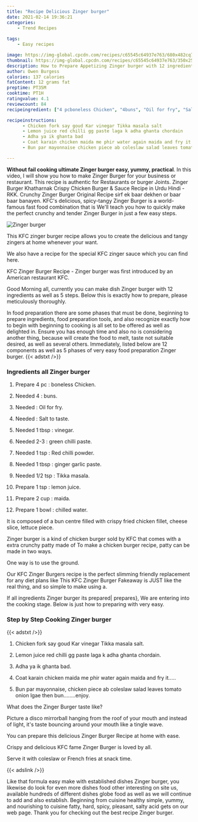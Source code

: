 ```yaml
---
title: "Recipe Delicious Zinger burger"
date: 2021-02-14 19:36:21
categories:
    - Trend Recipes
    
tags:
    - Easy recipes

image: https://img-global.cpcdn.com/recipes/c65545c64937e763/680x482cq70/zinger-burger-recipe-main-photo.jpg
thumbnail: https://img-global.cpcdn.com/recipes/c65545c64937e763/350x250cq70/zinger-burger-recipe-main-photo.jpg
description: How to Prepare Appetizing Zinger burger with 12 ingredients and 5 stages of easy cooking.
author: Owen Burgess
calories: 137 calories
fatContent: 12 grams fat
preptime: PT35M
cooktime: PT1H
ratingvalue: 4.1
reviewcount: 84
recipeingredient: ["4 pcboneless Chicken", "4buns", "Oil for fry", "Salt to taste", "1 tbspvinegar", "2-3green chilli paste", "1 tspRed chilli powder", "1 tbspginger garlic paste", "1/2 tspTikka masala", "1 tsplemon juice", "2 cupmaida", "1 bowlchilled water"]

recipeinstructions: 
      - Chicken fork say goud Kar vinegar Tikka masala salt 
      - Lemon juice red chilli gg paste laga k adha ghanta chordain 
      - Adha ya ik ghanta bad 
      - Coat karain chicken maida me phir water again maida and fry it 
      - Bun par mayonnaise chicken piece ab coleslaw salad leaves tomato onion lgae then bunenjoy

---
```




**Without fail cooking ultimate Zinger burger easy, yummy, practical**. In this video, I will show you how to make Zinger Burger for your business or restaurant. This recipe is authentic for Restaurants or burger Joints. Zinger Burger Khatharnak Crispy Chicken Burger &amp; Sauce Recipe in Urdu Hindi - RKK. Crunchy Zinger Burger Original Recipe sirf ek baar dekhen or baar baar banayen. KFC&#39;s delicious, spicy-tangy Zinger Burger is a world-famous fast food combination that is We&#39;ll teach you how to quickly make the perfect crunchy and tender Zinger Burger in just a few easy steps.


![Zinger burger](https://img-global.cpcdn.com/recipes/c65545c64937e763/680x482cq70/zinger-burger-recipe-main-photo.jpg "Zinger burger")



This KFC zinger burger recipe allows you to create the delicious and tangy zingers at home whenever your want.

We also have a recipe for the special KFC zinger sauce which you can find here.

KFC Zinger Burger Recipe - Zinger burger was first introduced by an American restaurant KFC.


Good Morning all, currently you can make dish Zinger burger with 12 ingredients as well as 5 steps. Below this is exactly how to prepare, please meticulously thoroughly.

In food preparation there are some phases that must be done, beginning to prepare ingredients, food preparation tools, and also recognize exactly how to begin with beginning to cooking is all set to be offered as well as delighted in. Ensure you has enough time and also no is considering another thing, because will create the food to melt, taste not suitable desired, as well as several others. Immediately, listed below are 12 components as well as 5 phases of very easy food preparation Zinger burger.
{{< adstxt />}}

### Ingredients all Zinger burger


1. Prepare 4 pc : boneless Chicken.

1. Needed 4 : buns.

1. Needed  : Oil for fry.

1. Needed  : Salt to taste.

1. Needed 1 tbsp : vinegar.

1. Needed 2-3 : green chilli paste.

1. Needed 1 tsp : Red chilli powder.

1. Needed 1 tbsp : ginger garlic paste.

1. Needed 1/2 tsp : Tikka masala.

1. Prepare 1 tsp : lemon juice.

1. Prepare 2 cup : maida.

1. Prepare 1 bowl : chilled water.


It is composed of a bun centre filled with crispy fried chicken fillet, cheese slice, lettuce piece.

Zinger burger is a kind of chicken burger sold by KFC that comes with a extra crunchy patty made of To make a chicken burger recipe, patty can be made in two ways.

One way is to use the ground.

Our KFC Zinger Burgers recipe is the perfect slimming friendly replacement for any diet plans like This KFC Zinger Burger Fakeaway is JUST like the real thing, and so simple to make using a.


If all ingredients Zinger burger its prepared| prepares}, We are entering into the cooking stage. Below is just how to preparing with very easy.

### Step by Step Cooking Zinger burger

{{< adstxt />}}


1. Chicken fork say goud Kar vinegar Tikka masala salt.



1. Lemon juice red chilli gg paste laga k adha ghanta chordain.



1. Adha ya ik ghanta bad.



1. Coat karain chicken maida me phir water again maida and fry it.....



1. Bun par mayonnaise, chicken piece ab coleslaw salad leaves tomato onion lgae then bun........enjoy.




What does the Zinger Burger taste like?

Picture a disco mirrorball hanging from the roof of your mouth and instead of light, it&#39;s taste bouncing around your mouth like a tingle wave.

You can prepare this delicious Zinger Burger Recipe at home with ease.

Crispy and delicious KFC fame Zinger Burger is loved by all.

Serve it with coleslaw or French fries at snack time.


{{< adslink />}}

Like that formula easy make with established dishes Zinger burger, you likewise do look for even more dishes food other interesting on site us, available hundreds of different dishes globe food as well as we will continue to add and also establish. Beginning from cuisine healthy simple, yummy, and nourishing to cuisine fatty, hard, spicy, pleasant, salty acid gets on our web page. Thank you for checking out the best recipe Zinger burger.
